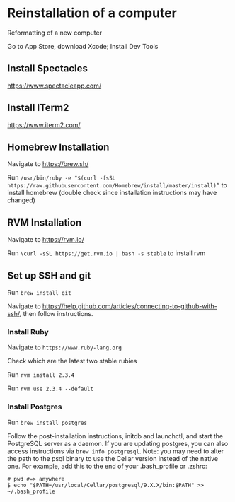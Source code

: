 # Reinstallation of a computer

Reformatting of a new computer

Go to App Store, download Xcode; Install Dev Tools

## Install Spectacles
https://www.spectacleapp.com/

## Install ITerm2
https://www.iterm2.com/

## Homebrew Installation
Navigate to https://brew.sh/ 

Run `/usr/bin/ruby -e "$(curl -fsSL https://raw.githubusercontent.com/Homebrew/install/master/install)”` to install homebrew (double check since installation instructions may have changed)

## RVM Installation
Navigate to https://rvm.io/

Run `\curl -sSL https://get.rvm.io | bash -s stable` to install rvm

## Set up SSH and git
Run `brew install git`

Navigate to https://help.github.com/articles/connecting-to-github-with-ssh/, then follow instructions.

### Install Ruby
Navigate to `https://www.ruby-lang.org`

Check which are the latest two stable rubies

Run `rvm install 2.3.4` 

Run `rvm use 2.3.4 --default`

### Install Postgres
Run `brew install postgres`

Follow the post-installation instructions, initdb and launchctl, and start the PostgreSQL server as a daemon.
If you are updating postgres, you can also access instructions via `brew info postgresql`.
Note: you may need to alter the path to the psql binary to use the Cellar version instead of the native one. For example, add this to the end of your .bash_profile or .zshrc:

```
# pwd #=> anywhere
$ echo "$PATH=/usr/local/Cellar/postgresql/9.X.X/bin:$PATH" >> ~/.bash_profile
```
